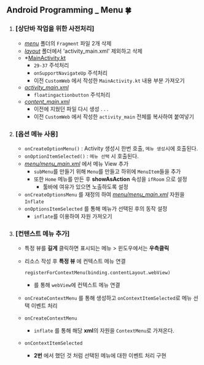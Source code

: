 ## Android Programming _ Menu 🍀

1. ### [상단바 작업을 위한 사전처리]
    - *[menu](./app/src/main/java/com/example/menu)* 폴더의 `Fragment` 파일 2개 삭제
    - *[layout](./app/src/main/res/layout)* 폴더에서 'activity_main.xml' 제외하고 삭제
    - *[MainActivity.kt](./app/src/main/java/com/example/menu/MainActivity.kt)
        - `29-37` 주석처리
        - `onSupportNavigateUp` 주석처리
        - 이전 `CustomWeb` 에서 작성한 `MainActivity.kt` 내용 부분 가져오기
    - *[activity_main.xml](./app/src/main/res/layout/activity_main.xml)*
        - `floatingactionbutton` 주석처리
    - *[content_main.xml](./app/src/main/res/layout/content_main.xml)*
        - 이전에 지웠던 파일 다시 생성 . . .
        - 이전 `CustomWeb` 에서 작성한 `activity_main` 전체를 복사하여 붙여넣기
2. ### [옵션 메뉴 사용]
    - `onCreateOptionMenu()` : Activity 생성시 한번 호출, `메뉴 생성`시에 호출된다.
    - `onOptionItemSelected()` : `메뉴 선택` 시 호출된다.
    - *[menu/menu_main.xml](./app/src/main/res/menu/menu_main.xml)* 에서 메뉴 View 추가
        - `subMenu`를 만들기 위해 `Menu`를 만들고 하위에 `MenuItem`들을 추가
        - 또한 `Home` 메뉴를 만든 후 **showAsAction** 속성을 `ifRoom` 으로 설정
            - 툴바에 여유가 있으면 노출하도록 설정
    - `onCreateOptionsMenu` 를 재정의 하여 *[menu/menu_main.xml](./app/src/main/res/menu/menu_main.xml)* 자원을 `Inflate`
    - `onOptionsItemSelected` 를 통해 메뉴가 선택된 후의 동작 설정
        - `inflate`를 이용하여 자원 가져오기
3. ### [컨텐스트 메뉴 추가]
    - 특정 뷰를 **길게** 클릭하면 표시되는 메뉴 > 윈도우에서는 **우측클릭**
    - 리소스 작성 후 **특정 뷰** 에 컨텍스트 메뉴 연결

        ```
        registerForContextMenu(binding.contentLayout.webView)
        ```
        - 를 통해 `webView`에 컨텍스트 메뉴 연결
    - `onCreateContextMenu` 를 통해 생성하고 `onContextItemSelected`로 메뉴 선택 이벤트 처리
    - `onCreateContextMenu`
        - `inflate` 를 통해 해당 **xml**의 자원을 `ContextMenu`로 가져온다.
    - `onContextItemSelected`
        - **2번** 에서 했던 것 처럼 선택된 메뉴에 대한 이벤트 처리 구현